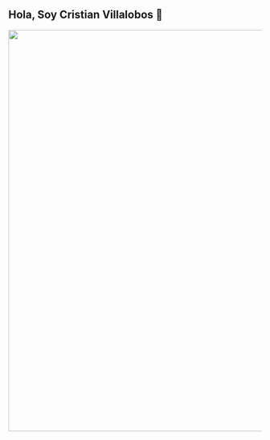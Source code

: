 ## Hola, Soy Cristian Villalobos 👋

<img src="https://drive.google.com/file/d/13VMLKGe-p6mcFBpoP07cTf0VGCA11Gw2/view?usp=sharing" width="800px" heigth="200px">
